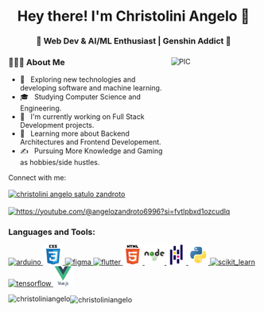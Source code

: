 <h1 align="center"> Hey there! I'm Christolini Angelo 👋 </h1>

<h3 align="center">🚀 Web Dev & AI/ML Enthusiast | Genshin Addict  🚀</h3>
<div>
<img width = "35%" align="right" alt="PIC" height="300px" src="https://s3.getstickerpack.com/storage/uploads/sticker-pack/genshin-impact-hutao/sticker_2.png?2c9966a5520fdab6c03fda5ca193f388&d=200x200" />
<div align="left"> 
  <h3> 👨🏻‍💻 About Me </h3>

- 🤔 &nbsp; Exploring new technologies and developing software and machine learning.
- 🎓 &nbsp; Studying Computer Science and Engineering.
- 💼 &nbsp; I'm currently working on Full Stack Development projects.
- 🌱 &nbsp; Learning more about Backend Architectures and Frontend Developement.
- ✍️ &nbsp; Pursuing More Knowledge and Gaming as hobbies/side hustles.

</div> 
</di

<h3 align="left">Connect with me:</h3>
<p align="left">
<a href="https://www.linkedin.com/in/christolini-angelo/" target="blank"><img align="center" src="https://raw.githubusercontent.com/rahuldkjain/github-profile-readme-generator/master/src/images/icons/Social/linked-in-alt.svg" alt="christolini angelo satulo zandroto" height="30" width="40" /></a>
<a href="https://www.youtube.com/c/https://youtube.com/@angelozandroto6996?si=fvtlpbxd1ozcudlq" target="blank"><img align="center" src="https://raw.githubusercontent.com/rahuldkjain/github-profile-readme-generator/master/src/images/icons/Social/youtube.svg" alt="https://youtube.com/@angelozandroto6996?si=fvtlpbxd1ozcudlq" height="30" width="40" /></a>
</p>

<h3 align="left">Languages and Tools:</h3>
<p align="left"> <a href="https://www.arduino.cc/" target="_blank" rel="noreferrer"> <img src="https://cdn.worldvectorlogo.com/logos/arduino-1.svg" alt="arduino" width="40" height="40"/> </a> <a href="https://www.w3schools.com/css/" target="_blank" rel="noreferrer"> <img src="https://raw.githubusercontent.com/devicons/devicon/master/icons/css3/css3-original-wordmark.svg" alt="css3" width="40" height="40"/> </a> <a href="https://www.figma.com/" target="_blank" rel="noreferrer"> <img src="https://www.vectorlogo.zone/logos/figma/figma-icon.svg" alt="figma" width="40" height="40"/> </a> <a href="https://flutter.dev" target="_blank" rel="noreferrer"> <img src="https://www.vectorlogo.zone/logos/flutterio/flutterio-icon.svg" alt="flutter" width="40" height="40"/> </a> <a href="https://www.w3.org/html/" target="_blank" rel="noreferrer"> <img src="https://raw.githubusercontent.com/devicons/devicon/master/icons/html5/html5-original-wordmark.svg" alt="html5" width="40" height="40"/> </a> <a href="https://nodejs.org" target="_blank" rel="noreferrer"> <img src="https://raw.githubusercontent.com/devicons/devicon/master/icons/nodejs/nodejs-original-wordmark.svg" alt="nodejs" width="40" height="40"/> </a> <a href="https://pandas.pydata.org/" target="_blank" rel="noreferrer"> <img src="https://raw.githubusercontent.com/devicons/devicon/2ae2a900d2f041da66e950e4d48052658d850630/icons/pandas/pandas-original.svg" alt="pandas" width="40" height="40"/> </a> <a href="https://www.python.org" target="_blank" rel="noreferrer"> <img src="https://raw.githubusercontent.com/devicons/devicon/master/icons/python/python-original.svg" alt="python" width="40" height="40"/> </a> <a href="https://scikit-learn.org/" target="_blank" rel="noreferrer"> <img src="https://upload.wikimedia.org/wikipedia/commons/0/05/Scikit_learn_logo_small.svg" alt="scikit_learn" width="40" height="40"/> </a> <a href="https://www.tensorflow.org" target="_blank" rel="noreferrer"> <img src="https://www.vectorlogo.zone/logos/tensorflow/tensorflow-icon.svg" alt="tensorflow" width="40" height="40"/> </a> <a href="https://vuejs.org/" target="_blank" rel="noreferrer"> <img src="https://raw.githubusercontent.com/devicons/devicon/master/icons/vuejs/vuejs-original-wordmark.svg" alt="vuejs" width="40" height="40"/> </a> </p>

<p><img align="left" src="https://github-readme-stats.vercel.app/api/top-langs?username=christoliniangelo&show_icons=true&locale=en&layout=compact" alt="christoliniangelo" /></p>


<p><img align="center" src="https://github-readme-streak-stats.herokuapp.com/?user=christoliniangelo&" alt="christoliniangelo" /></p>
